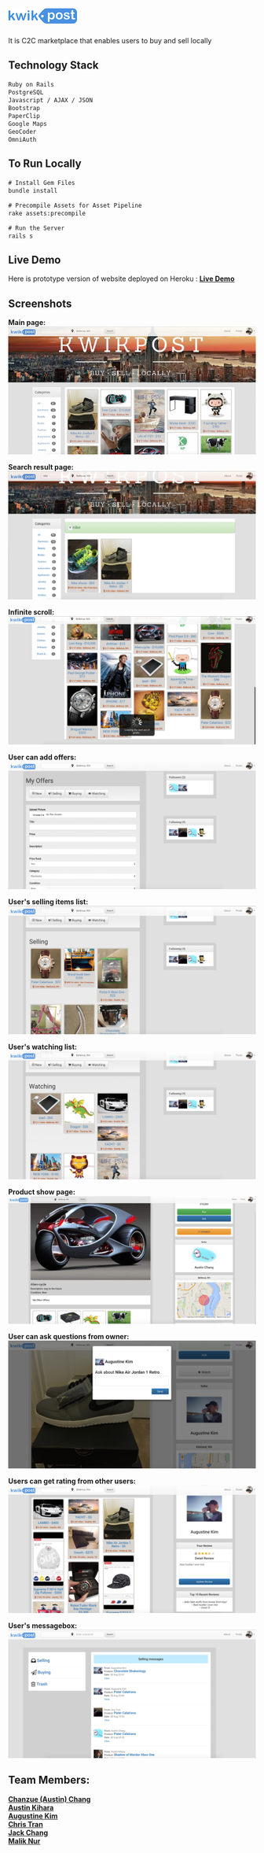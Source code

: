 # ![Kwikpost](/app/assets/images/logo.png?raw=true)  
It is C2C marketplace that enables users to buy and sell locally


## Technology Stack
```
Ruby on Rails
PostgreSQL
Javascript / AJAX / JSON
Bootstrap
PaperClip
Google Maps
GeoCoder
OmniAuth
```


## To Run Locally
```
# Install Gem Files
bundle install
```
```
# Precompile Assets for Asset Pipeline
rake assets:precompile
```
```
# Run the Server
rails s
```

## Live Demo
Here is prototype version of website deployed on Heroku : **[Live Demo]**

## Screenshots
__Main page:__
![pic1](/screenshots/01_main.png?raw=true)

__Search result page:__
![pic2](/screenshots/02_search.png?raw=true)

__Infinite scroll:__
![pic10](/screenshots/10_infiniteload.png?raw=true)

__User can add offers:__
![pic3](/screenshots/03_addpost.png?raw=true)

__User's selling items list:__
![pic4](/screenshots/04_selling.png?raw=true)

__User's watching list:__
![pic5](/screenshots/05_watching.png?raw=true)

__Product show page:__
![pic6](/screenshots/06_productpage.png?raw=true)

__User can ask questions from owner:__
![pic9](/screenshots/09_ask.png?raw=true)

__Users can get rating from other users:__
![pic11](/screenshots/11_userrating.png?raw=true)

__User's messagebox:__
![pic07](/screenshots/07_sellingmessages.png?raw=true)


## Team Members:
**[Chanzue (Austin) Chang]**  
**[Austin Kihara]**  
**[Augustine Kim]**  
**[Chris Tran]**  
**[Jack Chang]**  
**[Malik Nur]**


[Live Demo]: http://kwikpost.herokuapp.com/
[Chanzue (Austin) Chang]: https://github.com/achang0406
[Austin Kihara]: https://github.com/codecat223
[Augustine Kim]: https://github.com/hkim2171
[Chris Tran]: https://github.com/christ-huytran
[Jack Chang]: https://github.com/wei0831
[Malik Nur]: https://github.com/maliknur

